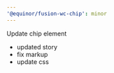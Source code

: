 ```yaml
---
'@equinor/fusion-wc-chip': minor
---
```


Update chip element

- updated story
- fix markup
- update css
